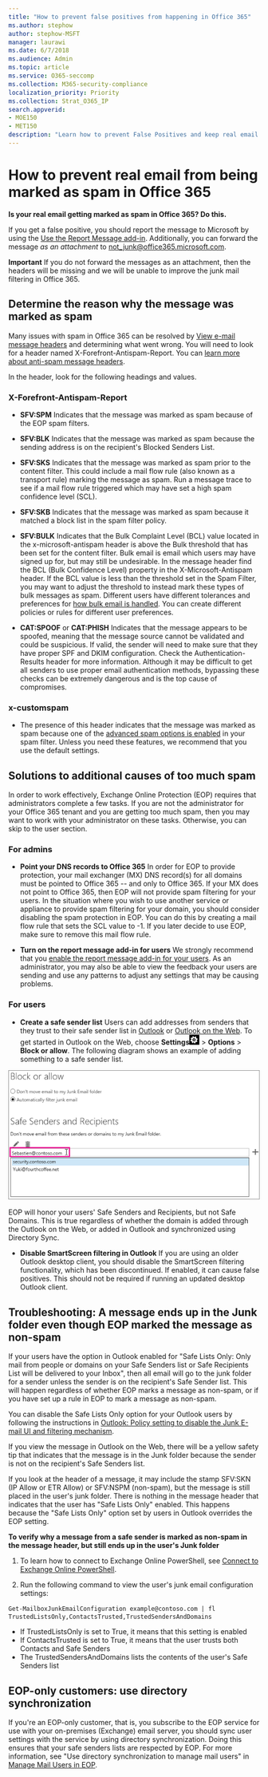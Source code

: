 ```yaml
---
title: "How to prevent false positives from happening in Office 365"
ms.author: stephow
author: stephow-MSFT
manager: laurawi
ms.date: 6/7/2018
ms.audience: Admin
ms.topic: article
ms.service: O365-seccomp
ms.collection: M365-security-compliance
localization_priority: Priority
ms.collection: Strat_O365_IP
search.appverid: 
- MOE150
- MET150
description: "Learn how to prevent False Positives and keep real email out of junk in Office 365."
---
```


# How to prevent real email from being marked as spam in Office 365

 **Is your real email getting marked as spam in Office 365? Do this.**
  
If you get a false positive, you should report the message to Microsoft by using the [Use the Report Message add-in](https://support.office.com/article/b5caa9f1-cdf3-4443-af8c-ff724ea719d2). Additionally, you can forward the message *as an attachment* to not_junk@office365.microsoft.com.

**Important** If you do not forward the messages as an attachment, then the headers will be missing and we will be unable to improve the junk mail filtering in Office 365.
    
## Determine the reason why the message was marked as spam

Many issues with spam in Office 365 can be resolved by [View e-mail message headers](https://support.office.com/article/cd039382-dc6e-4264-ac74-c048563d212c) and determining what went wrong. You will need to look for a header named X-Forefront-Antispam-Report. You can [learn more about anti-spam message headers](https://technet.microsoft.com/library/dn205071%28v=exchg.150%29.aspx).
  
In the header, look for the following headings and values.
  
### X-Forefront-Antispam-Report

- **SFV:SPM** Indicates that the message was marked as spam because of the EOP spam filters. 

- **SFV:BLK** Indicates that the message was marked as spam because the sending address is on the recipient's Blocked Senders List. 
    
- **SFV:SKS** Indicates that the message was marked as spam prior to the content filter. This could include a mail flow rule (also known as a transport rule) marking the message as spam. Run a message trace to see if a mail flow rule triggered which may have set a high spam confidence level (SCL). 
    
- **SFV:SKB** Indicates that the message was marked as spam because it matched a block list in the spam filter policy. 
    
- **SFV:BULK** Indicates that the Bulk Complaint Level (BCL) value located in the x-microsoft-antispam header is above the Bulk threshold that has been set for the content filter. Bulk email is email which users may have signed up for, but may still be undesirable. In the message header find the BCL (Bulk Confidence Level) property in the X-Microsoft-Antispam header. If the BCL value is less than the threshold set in the Spam Filter, you may want to adjust the threshold to instead mark these types of bulk messages as spam. Different users have different tolerances and preferences for [how bulk email is handled](https://docs.microsoft.com/en-us/office365/SecurityCompliance/bulk-complaint-level-values). You can create different policies or rules for different user preferences.
    
- **CAT:SPOOF** or **CAT:PHISH** Indicates that the ﻿message appears to be spoofed, meaning that the message source cannot be validated and could be suspicious. If valid, the sender will need to make sure that they have proper SPF and DKIM configuration. Check the Authentication-Results header for more information. Although it may be difficult to get all senders to use proper email authentication methods, bypassing these checks can be extremely dangerous and is the top cause of compromises. 
    
### x-customspam

- The presence of this header indicates that the message was marked as spam because one of the [advanced spam options is enabled](https://technet.microsoft.com/library/jj200750%28v=exchg.150%29.aspx) in your spam filter. Unless you need these features, we recommend that you use the default settings. 
    
## Solutions to additional causes of too much spam

In order to work effectively, Exchange Online Protection (EOP) requires that administrators complete a few tasks. If you are not the administrator for your Office 365 tenant and you are getting too much spam, then you may want to work with your administrator on these tasks. Otherwise, you can skip to the user section.
  
### For admins

- **Point your DNS records to Office 365** In order for EOP to provide protection, your mail exchanger (MX) DNS record(s) for all domains must be pointed to Office 365 -- and only to Office 365. If your MX does not point to Office 365, then EOP will not provide spam filtering for your users. In the situation where you wish to use another service or appliance to provide spam filtering for your domain, you should consider disabling the spam protection in EOP. You can do this by creating a mail flow rule that sets the SCL value to -1. If you later decide to use EOP, make sure to remove this mail flow rule. 
    
- **Turn on the report message add-in for users** We strongly recommend that you [enable the report message add-in for your users](enable-the-report-message-add-in.md). As an administrator, you may also be able to view the feedback your users are sending and use any patterns to adjust any settings that may be causing problems.
    
### For users
    
- **Create a safe sender list** Users can add addresses from senders that they trust to their safe sender list in [Outlook](https://go.microsoft.com/fwlink/p/?LinkId=270065) or [Outlook on the Web](https://go.microsoft.com/fwlink/p/?LinkId=294862). To get started in Outlook on the Web, choose **Settings**![ConfigureAPowerBIAnalysisServicesConnector_settingsIcon](media/24bd5467-c8d2-4936-9c37-a179bd0e21ec.png) \> **Options** \> **Block or allow**. The following diagram shows an example of adding something to a safe sender list.
  
![Adding a safe sender in Outlook on the web](media/8de6b24e-429e-4e8f-8ce8-53ba659cbfcb.png)
  
EOP will honor your users' Safe Senders and Recipients, but not Safe Domains. This is true regardless of whether the domain is added through the Outlook on the Web, or added in Outlook and synchronized using Directory Sync.

- **Disable SmartScreen filtering in Outlook** If you are using an older Outlook desktop client, you should disable the SmartScreen filtering functionality, which has been discontinued. If enabled, it can cause false positives. This should not be required if running an updated desktop Outlook client.

## Troubleshooting: A message ends up in the Junk folder even though EOP marked the message as non-spam
<a name="TroubleshootingJunkEOPNonSpam"> </a>

If your users have the option in Outlook enabled for "Safe Lists Only: Only mail from people or domains on your Safe Senders list or Safe Recipients List will be delivered to your Inbox", then all email will go to the junk folder for a sender unless the sender is on the recipient's Safe Sender list. This will happen regardless of whether EOP marks a message as non-spam, or if you have set up a rule in EOP to mark a message as non-spam.
  
You can disable the Safe Lists Only option for your Outlook users by following the instructions in [Outlook: Policy setting to disable the Junk E-mail UI and filtering mechanism](https://support.microsoft.com/en-us/kb/2180568).
  
If you view the message in Outlook on the Web, there will be a yellow safety tip that indicates that the message is in the Junk folder because the sender is not on the recipient's Safe Senders list.
  
If you look at the header of a message, it may include the stamp SFV:SKN (IP Allow or ETR Allow) or SFV:NSPM (non-spam), but the message is still placed in the user's junk folder. There is nothing in the message header that indicates that the user has "Safe Lists Only" enabled. This happens because the "Safe Lists Only" option set by users in Outlook overrides the EOP setting. 
  
 **To verify why a message from a safe sender is marked as non-spam in the message header, but still ends up in the user's Junk folder**
  
1. To learn how to connect to Exchange Online PowerShell, see [Connect to Exchange Online PowerShell](https://go.microsoft.com/fwlink/p/?LinkId=396554). 
    
2. Run the following command to view the user's junk email configuration settings:
    
  ```
  Get-MailboxJunkEmailConfiguration example@contoso.com | fl TrustedListsOnly,ContactsTrusted,TrustedSendersAndDomains
  ```

- If TrustedListsOnly is set to True, it means that this setting is enabled
- If ContactsTrusted is set to True, it means that the user trusts both Contacts and Safe Senders
- The TrustedSendersAndDomains lists the contents of the user's Safe Senders list


## EOP-only customers: use directory synchronization

If you're an EOP-only customer, that is, you subscribe to the EOP service for use with your on-premises (Exchange) email server, you should sync user settings with the service by using directory synchronization. Doing this ensures that your safe senders lists are respected by EOP. For more information, see "Use directory synchronization to manage mail users" in [Manage Mail Users in EOP](https://go.microsoft.com/fwlink/?LinkId=534098).
